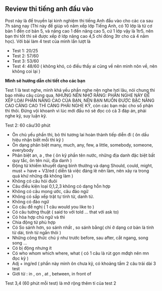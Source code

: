 ## Review thi tiếng anh đầu vào

Post này là để truyền lại kinh nghiệm thi tiếng Anh đầu vào cho các ca sau 7h sáng nay (Thi này để giúp vô năm xếp lớp Tiếng Anh, có 10 lớp là từ cơ bản 1 đến cơ bản 5, và nâng cao 1 đến nâng cao 5, cứ 1 lớp vậy là 1tr5, nên bạn thi tốt thì sẽ được xếp ở lớp nâng cao 4,5 chỉ đóng 3tr cho cả 4 năm học).
Với bài làm 4 test của mình lần lượt là
- Test 1: 20/25
- Test 2: 57/60
- Test 3: 53/60
- Test 4: 48/60 ( không khó, có điều thấy ai cũng về nên mình nôn về, nên không coi lại )

**Mình sẽ hướng dẫn chi tiết cho các bạn**

Test 1 là test nghe, mình khá yếu phần nghe nên nghe hơi lâu, nói chung thi bao nhiêu câu cũng qua, NHƯNG NÊN NHỚ RẰNG: PHẦN NGHE NÀY ĐỂ XẾP LOẠI PHẦN NÂNG CAO CỦA BẠN, NÊN BẠN MUỐN ĐƯỢC BẬC NÂNG CAO CÀNG CAO THÌ CÀNG PHẢI NGHE KỸ, còn các bạn mặc cho số phận thì thôi. Đừng vội khoanh vì lúc mới đầu nó sẽ đọc có cả 3 đáp án, phải nghe kỹ, suy luận kỹ.

Test 2: 60 câu/30 phút
- Ôn chủ yếu phần thì, bỏ thì tương lai hoàn thành tiếp diễn đi (  ôn dấu hiệu nhận biết mỗi thì kỹ )
- Ôn dạng phân biệt many, much, any, few, a little, somebody, someone, everybody
- Phân biệt an, a , the ( ôn kỹ phần tên nước, những địa danh đặc biệt bất quy tắc, ôn tên núi, địa danh )
- Động từ khiếm khuyết dạng bình thường và dạng 
Should, could, might, must  + have + V3/ed ( diễn tả việc đáng lẽ nên làm, nên xảy ra trong quá khứ những đã không làm )
- Không có câu hỏi đuôi
- Câu điều kiện loại 0,1,2,3 không có dạng hỗn hợp
- Không có câu mong ước, câu đảo ngữ
- Không có sắp xếp trật tự tính từ, danh từ. 
- Không có đảo ngữ
- Có câu đề nghị ( 1 câu would you like to )
- Có câu tường thuật ( said to với told ... that với ask to)
- Có hòa hợp chủ ngữ và thì
- Chia động từ phù hợp
- Có So sánh hơn, so sánh nhất , so sánh bằng( chỉ ở dạng cơ bản là tính từ dài, tính từ ngắn thôi )
- Những công thức chú ý như trước before, sau after, cắt ngang, song song ...
- Có bị động nhưng ít
- Có who whom which where, what ( có 1 câu là rút gọn mđqh nên mn đọc kỹ )
- Adj + ing/ed ( phần này mình ôn chưa kỹ, có khoảng tầm 2 câu trải dài 3 test 
- Giới từ :  in , on , at , between, in front of

Test 3,4 (60 phút mỗi test) là mở rộng thêm tí của test 2
